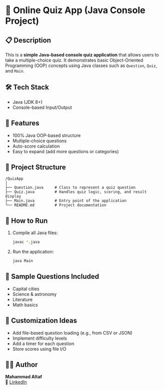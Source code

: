 # 📘 Online Quiz App (Java Console Project)

## 📋 Description
This is a **simple Java-based console quiz application** that allows users to take a multiple-choice quiz. It demonstrates basic Object-Oriented Programming (OOP) concepts using Java classes such as `Question`, `Quiz`, and `Main`.

## 🛠️ Tech Stack
- Java (JDK 8+)
- Console-based Input/Output

## 🎯 Features
- 100% Java OOP-based structure
- Multiple-choice questions
- Auto-score calculation
- Easy to expand (add more questions or categories)

## 📁 Project Structure
```
/QuizApp
│
├── Question.java     # Class to represent a quiz question
├── Quiz.java         # Handles quiz logic, scoring, and result display
├── Main.java         # Entry point of the application
└── README.md         # Project documentation
```

## 🚀 How to Run
1. Compile all Java files:
   ```bash
   javac *.java
   ```
2. Run the application:
   ```bash
   java Main
   ```

## 🧠 Sample Questions Included
- Capital cities
- Science & astronomy
- Literature
- Math basics

## 📌 Customization Ideas
- Add file-based question loading (e.g., from CSV or JSON)
- Implement difficulty levels
- Add a timer for each question
- Store scores using file I/O

## 👨‍💻 Author
**Mahammad Altaf**  
🔗 [LinkedIn](https://www.linkedin.com/in/mahammad-altaf-842326289)